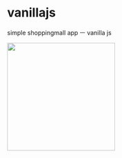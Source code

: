 # vanillajs
simple shoppingmall app ㅡ vanilla js

<img src="https://media.vlpt.us/images/nowhhk/post/fb7366d9-f94b-47c0-b962-4e1cec7b07fe/Sep-09-2020%2003-14-13.gif" width="250px"/>
